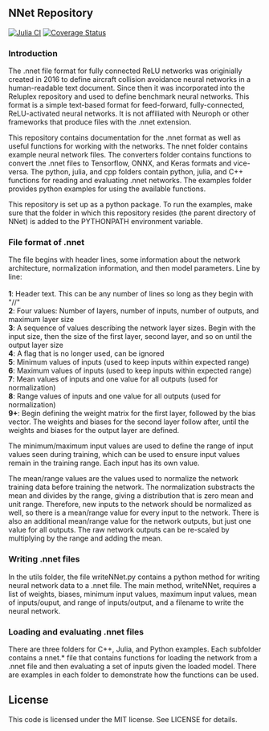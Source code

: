 ## NNet Repository

[![Julia CI](https://github.com/Aero-Spec/NNet/actions/workflows/ci.yml/badge.svg)](https://github.com/Aero-Spec/NNet/actions/workflows/ci.yml)
[![Coverage Status](https://coveralls.io/repos/github/sisl/NNet/badge.svg?branch=master&service=github)](https://coveralls.io/github/sisl/NNet?branch=master)

### Introduction
The .nnet file format for fully connected ReLU networks was originially created in 2016 to define aircraft collision avoidance neural networks in a human-readable text document. Since then it was incorporated into the Reluplex repository and used to define benchmark neural networks. This format is a simple text-based format for feed-forward, fully-connected, ReLU-activated neural networks. It is not affiliated with Neuroph or other frameworks that produce files with the .nnet extension.

This repository contains documentation for the .nnet format as well as useful functions for working with the networks. The nnet folder contains example neural network files. The converters folder contains functions to convert the .nnet files to Tensorflow, ONNX, and Keras formats and vice-versa. The python, julia, and cpp folders contain python, julia, and C++ functions for reading and evaluating .nnet networks. The examples folder provides python examples for using the available functions.

This repository is set up as a python package. To run the examples, make sure that the folder in which this repository resides (the parent directory of NNet) is added to the PYTHONPATH environment variable.

### File format of .nnet
The file begins with header lines, some information about the network architecture, normalization information, and then model parameters. Line by line:<br/><br/>
    **1**: Header text. This can be any number of lines so long as they begin with "//"<br/>
    **2**: Four values: Number of layers, number of inputs, number of outputs, and maximum layer size<br/>
    **3**: A sequence of values describing the network layer sizes. Begin with the input size, then the size of the first layer, second layer, and so on until the output layer size<br/>
    **4**: A flag that is no longer used, can be ignored<br/>
    **5**: Minimum values of inputs (used to keep inputs within expected range)<br/>
    **6**: Maximum values of inputs (used to keep inputs within expected range)<br/>
    **7**: Mean values of inputs and one value for all outputs (used for normalization)<br/>
    **8**: Range values of inputs and one value for all outputs (used for normalization)<br/>
    **9+**: Begin defining the weight matrix for the first layer, followed by the bias vector. The weights and biases for the second layer follow after, until the weights and biases for the output layer are defined.<br/>
    
The minimum/maximum input values are used to define the range of input values seen during training, which can be used to ensure input values remain in the training range. Each input has its own value.

The mean/range values are the values used to normalize the network training data before training the network. The normalization substracts the mean and divides by the range, giving a distribution that is zero mean and unit range. Therefore, new inputs to the network should be normalized as well, so there is a mean/range value for every input to the network. There is also an additional mean/range value for the network outputs, but just one value for all outputs. The raw network outputs can be re-scaled by multiplying by the range and adding the mean.

### Writing .nnet files
In the utils folder, the file writeNNet.py contains a python method for writing neural network data to a .nnet file. The main method, writeNNet, requires a list of weights, biases, minimum input values, maximum input values, mean of inputs/ouput, and range of inputs/output, and a filename to write the neural network.

### Loading and evaluating .nnet files
There are three folders for C++, Julia, and Python examples. Each subfolder contains a nnet.* file that contains functions for loading the network from a .nnet file and then evaluating a set of inputs given the loaded model. There are examples in each folder to demonstrate how the functions can be used.

## License
This code is licensed under the MIT license. See LICENSE for details.
